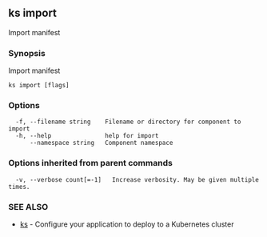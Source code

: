 ## ks import

Import manifest

### Synopsis

Import manifest

```
ks import [flags]
```

### Options

```
  -f, --filename string    Filename or directory for component to import
  -h, --help               help for import
      --namespace string   Component namespace
```

### Options inherited from parent commands

```
  -v, --verbose count[=-1]   Increase verbosity. May be given multiple times.
```

### SEE ALSO

* [ks](ks.md)	 - Configure your application to deploy to a Kubernetes cluster

